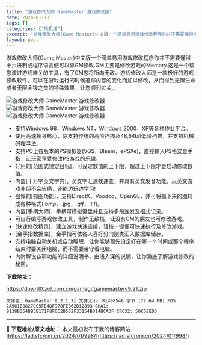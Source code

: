 ```yaml
---
title: "游戏修改大师 GameMaster 游戏修改器"
date: 2024-01-13
tags: []
categories: ["玩机楼"]
excerpt: "游戏修改大师(Game Master)中文版一个简单易用游戏修改程序你并不需要懂得十六进制或程序语言便可以靠GM修改.GM主要是修改游戏的Memory.这是一个帮您渡过游戏难关的工具，有了GM您将所向无敌。游戏修改大师是一款极好的游戏修改软件。可以在游戏运行的时候追踪内存的变化而加以修改，从而得到无&hellip;"
layout: post
---
```


游戏修改大师(Game Master)中文版一个简单易用游戏修改程序你并不需要懂得十六进制或程序语言便可以靠GM修改.GM主要是修改游戏的Memory.这是一个帮您渡过游戏难关的工具，有了GM您将所向无敌。游戏修改大师是一款极好的游戏修改软件。可以在游戏运行的时候追踪内存的变化而加以修改，从而得到无限生命或者无限金钱之类的特殊效果，让您顺利过关。

<img title="游戏修改大师 GameMaster 9" src="https://lad.sfcrom.cn/wp-content/uploads/2024/01/20240112_65a166f55ce4f.jpg" alt="游戏修改大师 GameMaster 游戏修改器" />
<img title="游戏修改大师 GameMaster 9" src="https://lad.sfcrom.cn/wp-content/uploads/2024/01/20240112_65a166f57449f.jpg" alt="游戏修改大师 GameMaster 游戏修改器" />
<img title="游戏修改大师 GameMaster 9" src="https://lad.sfcrom.cn/wp-content/uploads/2024/01/20240112_65a166f58d5cb.jpg" alt="游戏修改大师 GameMaster 游戏修改器" />
<ul>
 	<li>支持Windows 98，Windows NT，Windows 2000，XP等各种作业平台。</li>
 	<li>使用高速搜寻核心，除支持传统的高阶扫描及48,64bit低阶扫描，并支持机械码搜寻法。</li>
 	<li>支持PC上各版本的PS模拟器(VGS，Bleem，ePSXe)，直接输入PS格式金手指，让玩家享受修改PS游戏的乐趣。</li>
 	<li>好用的[范围式锁定目标]，可设定数值的上下限，超过上下限才会启动修改数值。</li>
 	<li>内置[十万字英文字典]，英文字汇速找速查，并具有英文发音功能，玩英文游戏非但不会头痛，还能边玩边学习!</li>
 	<li>强悍的[抓图功能]，支持DirectX、Voodoo、OpenGL，并可将抓下来的图转成各种格式(<em>.bmp，</em>.jpg，<em>.gif，</em>.tif)。</li>
 	<li>内置[手柄大师]，手柄可模拟键盘并且支持多段连发及招式记录。</li>
 	<li>可自行编写游戏修改工具，制作无敌档，让没有GM的朋友也可修改游戏。</li>
 	<li>[快速修改精灵]，建立游戏快速连接，轻按一键便可快速执行及修改游戏。</li>
 	<li>[金手指数据库]，金手指可依各人喜好分门别类汇入数据库储存。</li>
 	<li>支持电脑自动关机或自动睡眠，让你能够预先设定好在哪一个时间或那个程序结束时要关闭电脑，而不需要苦守着电脑。</li>
 	<li>内附解说各项功能的详细说明书，由浅入深的说明，让你澈底了解游戏修改的秘密。</li>
</ul>
<strong>下载地址：</strong><span style="color: #ffffff;">http://download.9ioldgame.com/f/30740061-743424219-b1e87d</span>

<span style="color: #ffffff;">https://down10.zol.com.cn/gamegj/gamemasterv9.21.zip</span>
<pre><code>文件名: GameMaster 9.2.1.7z 文件大小: 81408546 字节 (77.64 MB) MD5: 2A561E0827CC5FE4DF978FE862D12893 SHA1: 9138B364BB3E171F8F0C2B562F33154B014BCADF CRC32: 50C6EED3</code></pre>

---
📖 **下载地址/原文地址：** 本文最初发布于我的博客网站：[https://lad.sfcrom.cn/2024/01/998/](https://lad.sfcrom.cn/2024/01/998/)
